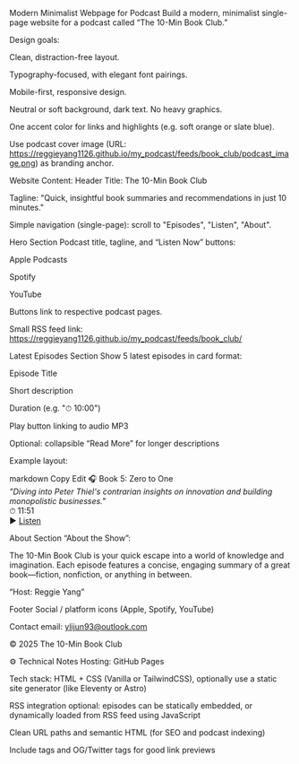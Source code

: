 Modern Minimalist Webpage for Podcast
Build a modern, minimalist single-page website for a podcast called “The 10-Min Book Club.”

Design goals:

Clean, distraction-free layout.

Typography-focused, with elegant font pairings.

Mobile-first, responsive design.

Neutral or soft background, dark text. No heavy graphics.

One accent color for links and highlights (e.g. soft orange or slate blue).

Use podcast cover image (URL: https://reggieyang1126.github.io/my_podcast/feeds/book_club/podcast_image.png) as branding anchor.


Website Content:
Header
Title: The 10-Min Book Club

Tagline: "Quick, insightful book summaries and recommendations in just 10 minutes."

Simple navigation (single-page): scroll to "Episodes", "Listen", "About".

Hero Section
Podcast title, tagline, and “Listen Now” buttons:

Apple Podcasts

Spotify

YouTube

Buttons link to respective podcast pages.

Small RSS feed link: https://reggieyang1126.github.io/my_podcast/feeds/book_club/

Latest Episodes Section
Show 5 latest episodes in card format:

Episode Title

Short description

Duration (e.g. "⏱ 10:00")

Play button linking to audio MP3

Optional: collapsible “Read More” for longer descriptions

Example layout:

markdown
Copy
Edit
🎧 Book 5: Zero to One  
_"Diving into Peter Thiel's contrarian insights on innovation and building monopolistic businesses."_  
⏱ 11:51  
▶️ [Listen](https://drive.google.com/uc?export=download&id=1SxjrpFwd8VkKDXH6jONMBVi8IHeYMAQk)


About Section
“About the Show”:

The 10-Min Book Club is your quick escape into a world of knowledge and imagination. Each episode features a concise, engaging summary of a great book—fiction, nonfiction, or anything in between.

“Host: Reggie Yang”

Footer
Social / platform icons (Apple, Spotify, YouTube)

Contact email: ylijun93@outlook.com

© 2025 The 10-Min Book Club


⚙️ Technical Notes
Hosting: GitHub Pages

Tech stack: HTML + CSS (Vanilla or TailwindCSS), optionally use a static site generator (like Eleventy or Astro)

RSS integration optional: episodes can be statically embedded, or dynamically loaded from RSS feed using JavaScript

Clean URL paths and semantic HTML (for SEO and podcast indexing)

Include <meta> tags and OG/Twitter tags for good link previews

